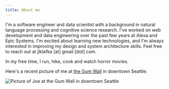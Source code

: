 ```yaml
---
title: About me
---
```


I'm a software engineer and data scientist with a background in natural language processing and cognitive science research. I've worked on web development and data engineering over the past few years at Alexa and Epic Systems. I'm excited about learning new technologies, and I'm always interested in improving my design and system architecture skills. Feel free to reach out at jlklafka [at] gmail [dot] com.

In my free time, I run, hike, cook and watch horror movies.

Here's a recent picture of me at [the Gum Wall](https://en.wikipedia.org/wiki/Gum_Wall) in downtown Seattle:

![Picture of Joe at the Gum Wall in downtown Seattle](/assets/gum_wall_resize.jpeg "Gum Wall")

